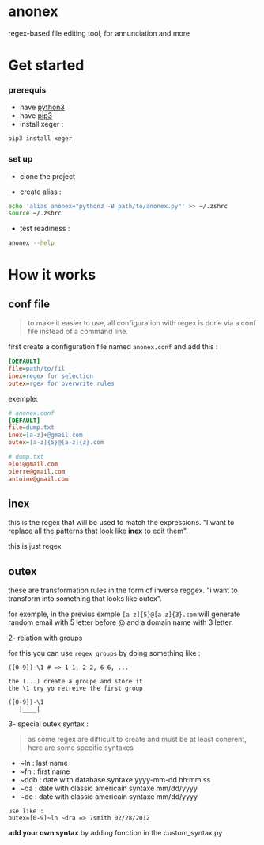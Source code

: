 # anonex
regex-based file editing tool, for annunciation and more

# Get started
### prerequis
- have [python3](https://www.python.org/downloads/)
- have [pip3](https://www.educative.io/answers/installing-pip3-in-ubuntu)
- install xeger :
```bash
pip3 install xeger
```

### set up
- clone the project

- create alias :

```bash
echo 'alias anonex="python3 -B path/to/anonex.py"' >> ~/.zshrc
source ~/.zshrc
```
- test readiness :
```bash
anonex --help
```

# How it works

## conf file
> to make it easier to use, all configuration with regex is done via a conf file instead of a command line.

first create a configuration file named `anonex.conf` and add this :
```ini
[DEFAULT]
file=path/to/fil
inex=regex for selection
outex=rgex for overwrite rules
```
exemple:

```ini
# anonex.conf
[DEFAULT]
file=dump.txt
inex=[a-z]+@gmail.com
outex=[a-z]{5}@[a-z]{3}.com
```
```ini
# dump.txt
eloi@gmail.com
pierre@gmail.com
antoine@gmail.com
```

##  inex
this is the regex that will be used to match the expressions. "I want to replace all the patterns that look like **inex** to edit them".

this is just regex

##  outex
these are transformation rules in the form of inverse reggex. "i want to transform into something that looks like outex".

for exemple, in the previus exmple `[a-z]{5}@[a-z]{3}.com` will generate random email with 5 letter before @ and a domain name with 3 letter.

2- relation with groups

for this you can use `regex groups` by doing something like :
```
([0-9])-\1 # => 1-1, 2-2, 6-6, ...

the (...) create a groupe and store it
the \1 try yo retreive the first group

([0-9])-\1
   |____|
```

3- special outex syntax :
> as some regex are difficult to create and must be at least coherent, here are some specific syntaxes

- ~ln  : last name
- ~fn  : first name
- ~ddb : date with database syntaxe yyyy-mm-dd hh:mm:ss
- ~da : date with classic americain syntaxe mm/dd/yyyy
- ~de : date with classic americain syntaxe mm/dd/yyyy

```
use like :
outex=[0-9]~ln ~dra => 7smith 02/28/2012
```
**add your own syntax** by adding fonction in the custom_syntax.py